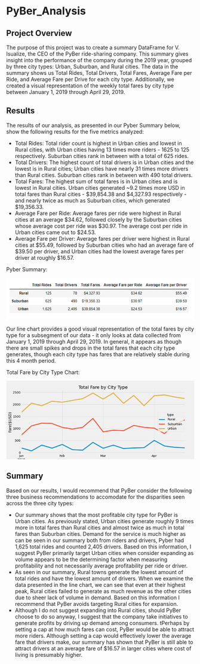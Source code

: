 # PyBer_Analysis

## Project Overview

The purpose of this project was to create a summary DataFrame for V. Isualize, the CEO of the PyBer ride-sharing company. This summary gives insight into the performance of the company during the 2019 year, grouped by three city types: Urban, Suburban, and Rural cities. The data in the summary shows us Total Rides, Total Drivers, Total Fares, Average Fare per Ride, and Average Fare per Drive for each city type. Additionally, we created a visual representation of the weekly total fares by city type between January 1, 2019 through April 29, 2019.

## Results

The results of our analysis, as presented in our Pyber Summary below, show the following results for the five metrics analyzed:

- Total Rides: Total rider count is highest in Urban cities and lowest in Rural cities, with Urban cities having 13 times more riders - 1625 to 125 respectively. Suburban cities rank in between with a total of 625 rides.
- Total Drivers: The highest count of total drivers is in Urban cities and the lowest is in Rural cities; Urban cities have nearly 31 times more drivers than Rural cities. Suburban cities rank in between with 490 total drivers.
- Total Fares: The highest sum of total fares is in Urban cities and is lowest in Rural cities. Urban cities generated ~9.2 times more USD in total fares than Rural cities - $39,854.38 and $4,327.93 respectively - and nearly twice as much as Suburban cities, which generated $19,356.33.
- Average Fare per Ride: Average fares per ride were highest in Rural cities at an average $34.62, followed closely by the Suburban cities whose average cost per ride was $30.97. The average cost per ride in Urban cities came out to $24.53.
- Average Fare per Driver: Average fares per driver were highest in Rural cities at $55.49, followed by Suburban cities who had an average fare of $39.50 per driver, and Urban cities had the lowest average fares per driver at roughly $16.57.

Pyber Summary:

![](analysis/Pyber_Summary.PNG)

Our line chart provides a good visual representation of the total fares by city type for a subsegment of our data - it only looks at data collected from January 1, 2019 through April 29, 2019. In general, it appears as though there are small spikes and drops in the total fares that each city type generates, though each city type has fares that are relatively stable during this 4 month period.

Total Fare by City Type Chart:

![](analysis/Total_Fare_by_City_Type.png)

## Summary

Based on our results, I would recommend that PyBer consider the following three business recommendations to accomodate for the disparities seen across the three city types:

- Our summary shows that the most profitable city type for PyBer is Urban cities. As previously stated, Urban cities generate roughly 9 times more in total fares than Rural cities and almost twice as much in total fares than Suburban cities. Demand for the service is much higher as can be seen in our summary both from riders and drivers, Pyber had 1,625 total rides and counted 2,405 drivers. Based on this information, I suggest PyBer primarily target Urban cities when consider expanding as volume appears to be the determining factor when measuring profitability and not necessarily average profitability per ride or driver.
- As seen in our summary, Rural towns generate the lowest amount of total rides and have the lowest amount of drivers. When we examine the data presented in the line chart, we can see that even at their highest peak, Rural cities failed to generate as much revenue as the other cities due to sheer lack of volume in demand. Based on this information I recommend that PyBer avoids targeting Rural cities for expansion.
- Although I do not suggest expanding into Rural cities, should PyBer choose to do so anyway, I suggest that the company take initiatives to generate profits by driving up demand among consumers. tPerhaps by setting a cap at how much fares can cost, PyBer would be able to attract more riders. Although setting a cap would effectively lower the average fare that drivers make, our summary has shown that PyBer is still able to attract drivers at an average fare of $16.57 in larger cities where cost of living is presumably higher.
